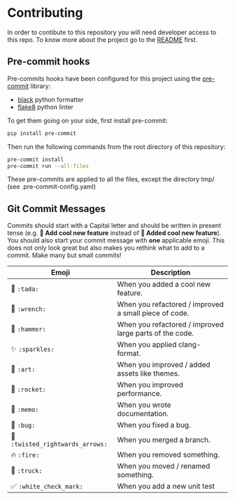 # Contributing

In order to contibute to this repository you will need developer access to this repo.
To know more about the project go to the [README](README.md) first.

## Pre-commit hooks

Pre-commits hooks have been configured for this project using the
[pre-commit](https://pre-commit.com/) library:

- [black](https://github.com/psf/black) python formatter
- [flake8](https://flake8.pycqa.org/en/latest/) python linter

To get them going on your side, first install pre-commit:

```bash
pip install pre-commit
```

Then run the following commands from the root directory of this repository:

```bash
pre-commit install
pre-commit run --all-files
```

These pre-commits are applied to all the files, except the directory tmp/
(see .pre-commit-config.yaml)

## Git Commit Messages

Commits should start with a Capital letter and should be written in present tense (e.g. __:tada: Add cool new feature__
instead of __:tada: Added cool new feature__).
You should also start your commit message with **one** applicable emoji. This does not only look great but also makes
you rethink what to add to a commit. Make many but small commits!

Emoji | Description
------|------------
:tada: `:tada: ` | When you added a cool new feature.
:wrench: `:wrench:` | When you refactored / improved a small piece of code.
:hammer: `:hammer:` | When you refactored / improved large parts of the code.
:sparkles: `:sparkles:` | When you applied clang-format.
:art: `:art:` | When you improved / added assets like themes.
:rocket: `:rocket:` | When you improved performance.
:memo: `:memo:` | When you wrote documentation.
:bug: `:bug:` | When you fixed a bug.
:twisted_rightwards_arrows: `:twisted_rightwards_arrows:` | When you merged a branch.
:fire: `:fire:` | When you removed something.
:truck: `:truck:` | When you moved / renamed something.
:white_check_mark:  `:white_check_mark:`| When you  add a new unit test
